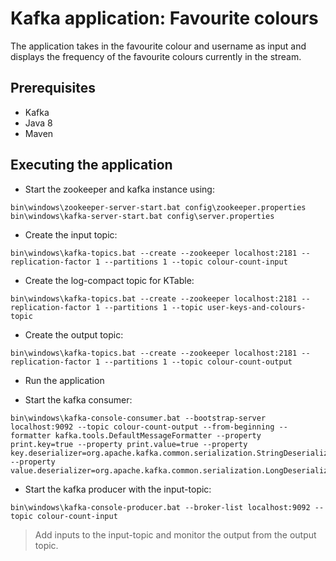 # Kafka application: Favourite colours

The application takes in the favourite colour and username as input
and displays the frequency of the favourite colours currently in the stream.

## Prerequisites

+ Kafka
+ Java 8
+ Maven

## Executing the application

+ Start the zookeeper and kafka instance using:

```shell
bin\windows\zookeeper-server-start.bat config\zookeeper.properties
bin\windows\kafka-server-start.bat config\server.properties
```
+ Create the input topic:

```shell
bin\windows\kafka-topics.bat --create --zookeeper localhost:2181 --replication-factor 1 --partitions 1 --topic colour-count-input
```

+ Create the log-compact topic for KTable:

```shell
bin\windows\kafka-topics.bat --create --zookeeper localhost:2181 --replication-factor 1 --partitions 1 --topic user-keys-and-colours-topic
```

+ Create the output topic:

```shell
bin\windows\kafka-topics.bat --create --zookeeper localhost:2181 --replication-factor 1 --partitions 1 --topic colour-count-output
```

+ Run the application

+ Start the kafka consumer:

```shell
bin\windows\kafka-console-consumer.bat --bootstrap-server localhost:9092 --topic colour-count-output --from-beginning --formatter kafka.tools.DefaultMessageFormatter --property print.key=true --property print.value=true --property key.deserializer=org.apache.kafka.common.serialization.StringDeserializer --property value.deserializer=org.apache.kafka.common.serialization.LongDeserializer
```

+ Start the kafka producer with the input-topic:

```shell
bin\windows\kafka-console-producer.bat --broker-list localhost:9092 --topic colour-count-input
```

> Add inputs to the input-topic and monitor the output from the output topic.
